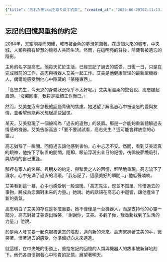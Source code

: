 ```yaml
---
{"title": "忘れた思い出を取り戻す約束", "created_at": "2025-06-29T07:11:13.513886+09:00", "pattern_id": 8, "pattern_name": "未来の忘却型", "year": 2064}
---
```


## 忘記的回憶與重拾的約定

2064年，天空明亮而閃耀，城市被金色的夢想包圍著。在這個未來的城市，中央城，人類與擁有智慧的機器人共同生活。然而，在這明亮的背後，隱藏著被遺忘的陰影。

主角的名字是高志。他每天忙於生活，已經忘記了過去的感受。日復一日，只是在完成眼前的工作。高志與機器人艾美一起工作。艾美是他健康管理的最新型機器人，偶爾能感受到他心中隱藏的「某種東西」。

「高志先生，今天您的身體狀況似乎不太好呢。」艾美用溫柔的聲音說。高志皺起眉頭。「沒那回事，我只是繼續工作而已。」

然而，艾美並沒有忽視他話語背後的焦慮。她渴望了解高志心中被遺忘的愛與友情，並希望他能再次想起那些回憶。

某天，艾美發現了一個被稱為「過去的遺物」的裝置。那是一台能夠重新體驗過去情感的機器。艾美告訴高志：「要不要試試看，高志先生？這可能會釋放您的心靈。」

高志猶豫了一瞬間。回憶過去讓他感到害怕，心中忐忑不安。然而，看到艾美認真的眼神，他按下了裝置的開關。隨即，眼前浮現出昔日的記憶，彷彿被夢境吸引，與幼時的自己重逢。

那裡有家人的笑聲、與朋友的約定、與摯愛之人的回憶，鮮明地重現。高志流下了淚水，心中充滿了過去的溫暖。「我忘記了，這麼美好的瞬間…」他低聲喃喃。

艾美看到這一幕，心中也感受到一股溫暖。「高志先生，您並不孤單。珍惜過去的事物，將成為您面對未來的力量。」她說。她的話語在高志心中迴響，讓他產生了新的勇氣。

高志明白了艾美的存在是多麼重要。她不僅僅是一台機器人，而是支持他的心靈一部分。高志對著艾美露出微笑，「謝謝你，艾美。多虧了你，我重新找到了生活的力量。」他說。

於是兩人發誓要一起克服被遺忘的陰影，邁向新的未來。高志緊握著艾美的手，微笑著。懷著過去的感受，他準備好向未來邁進。

就這樣，在中央城的街道上，重拾忘記的回憶的人類與機器人的故事被新鮮地刻下。他們各自懷抱著心中珍貴的記憶，展望著明天。

